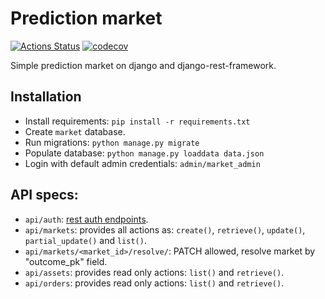 # Prediction market

[![Actions Status](https://github.com/AverHLV/prediction-market/workflows/tests/badge.svg)](https://github.com/AverHLV/prediction-market/actions) [![codecov](https://codecov.io/gh/AverHLV/prediction-market/branch/dev/graph/badge.svg?token=IqTC5VfkNe)](https://codecov.io/gh/AverHLV/prediction-market)

Simple prediction market on django and django-rest-framework.

## Installation
- Install requirements: `pip install -r requirements.txt`
- Create `market` database.
- Run migrations: `python manage.py migrate`
- Populate database: `python manage.py loaddata data.json`
- Login with default admin credentials: `admin/market_admin`

## API specs:
* `api/auth`: [rest auth endpoints](https://django-rest-auth.readthedocs.io/en/latest/api_endpoints.html).
* `api/markets`: provides all actions as: `create()`, `retrieve()`, `update()`, `partial_update()` and `list()`.
* `api/markets/<market_id>/resolve/`: PATCH allowed, resolve market by "outcome_pk" field.
* `api/assets`: provides read only actions: `list()` and `retrieve()`.
* `api/orders`: provides read only actions: `list()` and `retrieve()`.